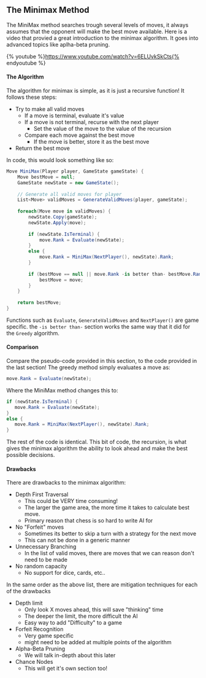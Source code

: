 ## The Minimax Method

The MiniMax method searches trough several levels of moves, it always assumes that the opponent will make the best move available. Here is a video that provied a great introduction to the minimax algorithm. It goes into advanced topics like aplha-beta pruning.

{% youtube %}https://www.youtube.com/watch?v=6ELUvkSkCts{% endyoutube %}

#### The Algorithm

The algorithm for minimax is simple, as it is just a recursive function! It follows these steps:

* Try to make all valid moves
  * If a move is terminal, evaluate it's value
  * If a move is not terminal, recurse with the next player
    * Set the value of the move to the value of the recursion
  * Compare each move against the best move
    * If the move is better, store it as the best move    
* Return the best move

In code, this would look something like so:


```cs
Move MiniMax(Player player, GameState gameState) {
    Move bestMove = null;
    GameState newState = new GameState();
    
    // Generate all valid moves for player
    List<Move> validMoves = GenerateValidMoves(player, gameState);
    
    foreach(Move move in validMoves) {
        newState.Copy(gameState);
        newState.Apply(move);
        
        if (newState.IsTerminal) {
            move.Rank = Evaluate(newState);
        }
        else {
            move.Rank = MiniMax(NextPlayer(), newState).Rank;
        }
        
        if (bestMove == null || move.Rank -is better than- bestMove.Rank) {
            bestMove = move;
        }
    }
    
    return bestMove;
}
```

Functions such as ```Evaluate```, ```GenerateValidMoves``` and ```NextPlayer()``` are game specific. the ```-is better than-``` section works the same way that it did for the ```Greedy``` algorithm.

#### Comparison
Compare the pseudo-code provided in this section, to the code provided in the last section! The greedy method simply evaluates a move as:

 ```cs
 move.Rank = Evaluate(newState);
 ```
 
 Where the MiniMax method changes this to:
 
 ```cs
 if (newState.IsTerminal) {
    move.Rank = Evaluate(newState);
}
else {
    move.Rank = MiniMax(NextPlayer(), newState).Rank;
}
```

The rest of the code is identical. This bit of code, the recursion, is what gives the minimax algorithm the ability to look ahead and make the best possible decisions.

#### Drawbacks
There are drawbacks to the minimax algorithm:

* Depth First Traversal
  * This could be VERY time consuming!
  * The larger the game area, the more time it takes to calculate best move.
  * Primary reason that chess is so hard to write AI for
* No "Forfeit" moves
  * Sometimes its better to skip a turn with a strategy for the next move
  * This can not be done in a generic manner 
* Unnecessary Branching
  * In the list of valid moves, there are moves that we can reason don't need to be made 
* No random capacity 
  * No support for dice, cards, etc..

In the same order as the above list, there are mitigation techniques for each of the drawbacks

* Depth limit
  * Only look X moves ahead, this will save "thinking" time 
  * The deeper the limit, the more difficult the AI
  * Easy way to add "Difficulty" to a game 
* Forfeit Recognition
  * Very game specific
  * might need to be added at multiple points of the algorithm
* Alpha-Beta Pruning
  * We will talk in-depth about this later 
* Chance Nodes
  * This will get it's own section too! 